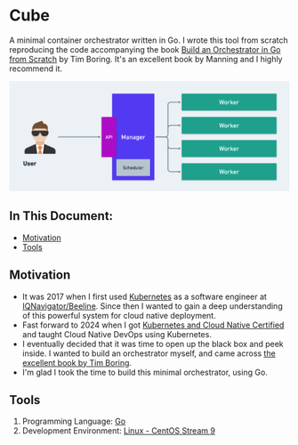 # Cube

A minimal container orchestrator written in Go. I wrote this tool from scratch reproducing the code accompanying the book [Build an Orchestrator in Go from Scratch](https://www.manning.com/books/build-an-orchestrator-in-go-from-scratch) by Tim Boring. It's an excellent book by Manning and I highly recommend it.

![System Design](demo/system-design.png)

## In This Document:
  - [Motivation](#motivation)
  - [Tools](#tools)

## Motivation
  - It was 2017 when I first used [Kubernetes](https://kubernetes.io/) as a software engineer at [IQNavigator/Beeline](https://www.beeline.com/). Since then I wanted to gain a deep understanding of this powerful system for cloud native deployment. 
  - Fast forward to 2024 when I got [Kubernetes and Cloud Native Certified](https://www.credly.com/badges/5aaee950-9699-4af8-b636-c80db13a544c/public_url) and taught Cloud Native DevOps using Kubernetes. 
  - I eventually decided that it was time to open up the black box and peek inside. I wanted to build an orchestrator myself, and came across [the excellent book by Tim Boring](https://www.manning.com/books/build-an-orchestrator-in-go-from-scratch). 
  - I'm glad I took the time to build this minimal orchestrator, using Go.

## Tools 
1. Programming Language: [Go](https://go.dev/)
2. Development Environment: [Linux - CentOS Stream 9](https://www.centos.org/download/)

